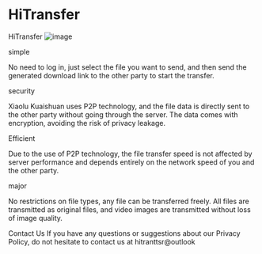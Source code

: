 # HiTransfer
HiTransfer
![image](https://github.com/SmileCe/HiTransfer/assets/95043052/d5c56fb1-a495-4b44-b282-17bb60083068)

simple

No need to log in, just select the file you want to send, and then send the generated download link to the other party to start the transfer.

security

Xiaolu Kuaishuan uses P2P technology, and the file data is directly sent to the other party without going through the server. The data comes with encryption, avoiding the risk of privacy leakage.

Efficient

Due to the use of P2P technology, the file transfer speed is not affected by server performance and depends entirely on the network speed of you and the other party.

major

No restrictions on file types, any file can be transferred freely. All files are transmitted as original files, and video images are transmitted without loss of image quality.

Contact Us
If you have any questions or suggestions about our Privacy Policy, do not hesitate to contact us at hitranttsr@outlook
